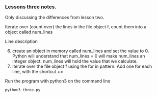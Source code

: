 ### Lessons three notes.

Only discussing the differences from lesson two.

Iterate over (count over) the lines in the file
object f, count them into a object called num_lines

Line description

6. create an object in memory called num_lines and set the 
value to 0.  Python will understand that
num_lines = 0 will make num_lines an integer object.
num_lines will hold the value that we calculate.
9. iterate over the file object f using the 
for in pattern.
Add one for each line, with the shortcut +=

Run the program with python3 on the command line

```
python3 three.py
```

